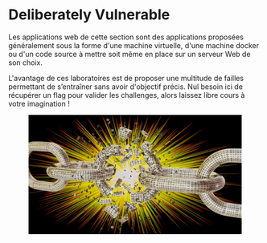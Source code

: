 # Deliberately Vulnerable

Les applications web de cette section sont des applications proposées généralement sous la forme d'une machine virtuelle, d'une machine docker ou d'un code source à mettre soit même en place sur un serveur Web de son choix.

L'avantage de ces laboratoires est de proposer une multitude de failles permettant de s’entraîner sans avoir d'objectif précis. Nul besoin ici de récupérer un flag pour valider les challenges, alors laissez libre cours à votre imagination !&#x20;

<figure><img src="../../.gitbook/assets/image (242).png" alt=""><figcaption></figcaption></figure>
